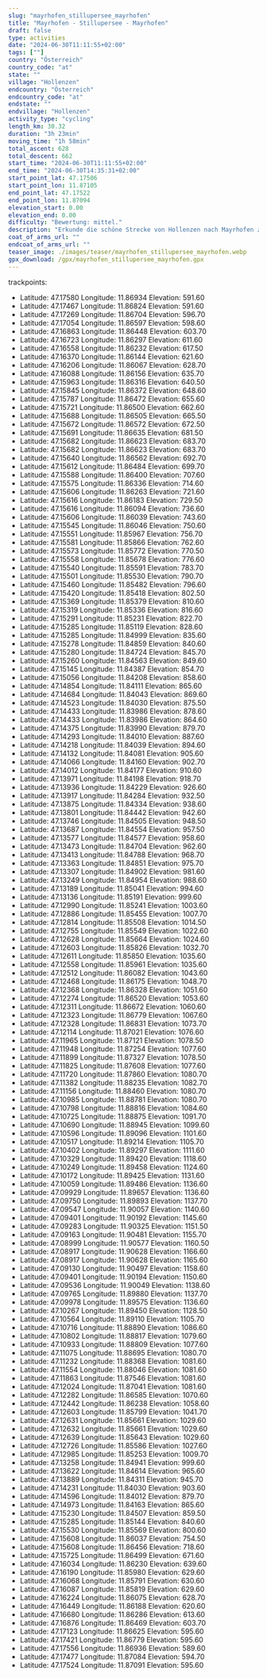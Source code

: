 ```yaml
---
slug: "mayrhofen_stillupersee_mayrhofen"
title: "Mayrhofen - Stillupersee - Mayrhofen"
draft: false
type: activities
date: "2024-06-30T11:11:55+02:00"
tags: [""]
country: "Österreich"
country_code: "at"
state: ""
village: "Hollenzen"
endcountry: "Österreich"
endcountry_code: "at"
endstate: ""
endvillage: "Hollenzen"
activity_type: "cycling"
length_km: 30.32
duration: "3h 23min"
moving_time: "1h 58min"
total_ascent: 628
total_descent: 662
start_time: "2024-06-30T11:11:55+02:00"
end_time: "2024-06-30T14:35:31+02:00"
start_point_lat: 47.17506
start_point_lon: 11.87105
end_point_lat: 47.17522
end_point_lon: 11.87094
elevation_start: 0.00
elevation_end: 0.00
difficulty: "Bewertung: mittel."
description: "Erkunde die schöne Strecke von Hollenzen nach Mayrhofen zum Stillupersee und zurück. Die Wegstrecke erstreckt sich über 30.32 km mit 628 Metern Aufstieg und 662 Metern Abstieg. Genieße herrliche Ausblicke und erlebe ein unvergessliches Radabenteuer"
coat_of_arms_url: ""
endcoat_of_arms_url: ""
teaser_image: ./images/teaser/mayrhofen_stillupersee_mayrhofen.webp
gpx_download: /gpx/mayrhofen_stillupersee_mayrhofen.gpx
---
```

trackpoints: 
  - Latitude: 47.17580
    Longitude: 11.86934
    Elevation: 591.60
  - Latitude: 47.17467
    Longitude: 11.86824
    Elevation: 591.60
  - Latitude: 47.17269
    Longitude: 11.86704
    Elevation: 596.70
  - Latitude: 47.17054
    Longitude: 11.86597
    Elevation: 598.60
  - Latitude: 47.16863
    Longitude: 11.86448
    Elevation: 603.70
  - Latitude: 47.16723
    Longitude: 11.86297
    Elevation: 611.60
  - Latitude: 47.16558
    Longitude: 11.86232
    Elevation: 617.50
  - Latitude: 47.16370
    Longitude: 11.86144
    Elevation: 621.60
  - Latitude: 47.16206
    Longitude: 11.86067
    Elevation: 628.70
  - Latitude: 47.16088
    Longitude: 11.86156
    Elevation: 635.70
  - Latitude: 47.15963
    Longitude: 11.86316
    Elevation: 640.50
  - Latitude: 47.15845
    Longitude: 11.86372
    Elevation: 648.60
  - Latitude: 47.15787
    Longitude: 11.86472
    Elevation: 655.60
  - Latitude: 47.15721
    Longitude: 11.86500
    Elevation: 662.60
  - Latitude: 47.15688
    Longitude: 11.86505
    Elevation: 665.50
  - Latitude: 47.15672
    Longitude: 11.86572
    Elevation: 672.50
  - Latitude: 47.15691
    Longitude: 11.86635
    Elevation: 681.50
  - Latitude: 47.15682
    Longitude: 11.86623
    Elevation: 683.70
  - Latitude: 47.15682
    Longitude: 11.86623
    Elevation: 683.70
  - Latitude: 47.15640
    Longitude: 11.86562
    Elevation: 692.70
  - Latitude: 47.15612
    Longitude: 11.86484
    Elevation: 699.70
  - Latitude: 47.15588
    Longitude: 11.86400
    Elevation: 707.60
  - Latitude: 47.15575
    Longitude: 11.86336
    Elevation: 714.60
  - Latitude: 47.15606
    Longitude: 11.86263
    Elevation: 721.60
  - Latitude: 47.15616
    Longitude: 11.86183
    Elevation: 729.50
  - Latitude: 47.15616
    Longitude: 11.86094
    Elevation: 736.60
  - Latitude: 47.15606
    Longitude: 11.86039
    Elevation: 743.60
  - Latitude: 47.15545
    Longitude: 11.86046
    Elevation: 750.60
  - Latitude: 47.15551
    Longitude: 11.85967
    Elevation: 756.70
  - Latitude: 47.15581
    Longitude: 11.85866
    Elevation: 762.60
  - Latitude: 47.15573
    Longitude: 11.85772
    Elevation: 770.50
  - Latitude: 47.15558
    Longitude: 11.85678
    Elevation: 776.60
  - Latitude: 47.15540
    Longitude: 11.85591
    Elevation: 783.70
  - Latitude: 47.15501
    Longitude: 11.85530
    Elevation: 790.70
  - Latitude: 47.15460
    Longitude: 11.85482
    Elevation: 796.60
  - Latitude: 47.15420
    Longitude: 11.85418
    Elevation: 802.50
  - Latitude: 47.15369
    Longitude: 11.85379
    Elevation: 810.60
  - Latitude: 47.15319
    Longitude: 11.85336
    Elevation: 816.60
  - Latitude: 47.15291
    Longitude: 11.85231
    Elevation: 822.70
  - Latitude: 47.15285
    Longitude: 11.85119
    Elevation: 828.60
  - Latitude: 47.15285
    Longitude: 11.84999
    Elevation: 835.60
  - Latitude: 47.15278
    Longitude: 11.84859
    Elevation: 840.60
  - Latitude: 47.15280
    Longitude: 11.84724
    Elevation: 845.70
  - Latitude: 47.15260
    Longitude: 11.84563
    Elevation: 849.60
  - Latitude: 47.15145
    Longitude: 11.84387
    Elevation: 854.70
  - Latitude: 47.15056
    Longitude: 11.84208
    Elevation: 858.60
  - Latitude: 47.14854
    Longitude: 11.84111
    Elevation: 865.60
  - Latitude: 47.14684
    Longitude: 11.84043
    Elevation: 869.60
  - Latitude: 47.14523
    Longitude: 11.84030
    Elevation: 875.50
  - Latitude: 47.14433
    Longitude: 11.83986
    Elevation: 878.60
  - Latitude: 47.14433
    Longitude: 11.83986
    Elevation: 864.60
  - Latitude: 47.14375
    Longitude: 11.83990
    Elevation: 879.70
  - Latitude: 47.14293
    Longitude: 11.84010
    Elevation: 887.60
  - Latitude: 47.14218
    Longitude: 11.84039
    Elevation: 894.60
  - Latitude: 47.14132
    Longitude: 11.84081
    Elevation: 905.60
  - Latitude: 47.14066
    Longitude: 11.84160
    Elevation: 902.70
  - Latitude: 47.14012
    Longitude: 11.84177
    Elevation: 910.60
  - Latitude: 47.13971
    Longitude: 11.84198
    Elevation: 918.70
  - Latitude: 47.13936
    Longitude: 11.84229
    Elevation: 926.60
  - Latitude: 47.13917
    Longitude: 11.84284
    Elevation: 932.50
  - Latitude: 47.13875
    Longitude: 11.84334
    Elevation: 938.60
  - Latitude: 47.13801
    Longitude: 11.84442
    Elevation: 942.60
  - Latitude: 47.13746
    Longitude: 11.84505
    Elevation: 948.50
  - Latitude: 47.13687
    Longitude: 11.84554
    Elevation: 957.50
  - Latitude: 47.13577
    Longitude: 11.84577
    Elevation: 958.60
  - Latitude: 47.13473
    Longitude: 11.84704
    Elevation: 962.60
  - Latitude: 47.13413
    Longitude: 11.84788
    Elevation: 968.70
  - Latitude: 47.13363
    Longitude: 11.84851
    Elevation: 975.70
  - Latitude: 47.13307
    Longitude: 11.84902
    Elevation: 981.60
  - Latitude: 47.13249
    Longitude: 11.84954
    Elevation: 988.60
  - Latitude: 47.13189
    Longitude: 11.85041
    Elevation: 994.60
  - Latitude: 47.13136
    Longitude: 11.85191
    Elevation: 999.60
  - Latitude: 47.12990
    Longitude: 11.85241
    Elevation: 1003.60
  - Latitude: 47.12886
    Longitude: 11.85455
    Elevation: 1007.70
  - Latitude: 47.12814
    Longitude: 11.85508
    Elevation: 1014.50
  - Latitude: 47.12755
    Longitude: 11.85549
    Elevation: 1022.60
  - Latitude: 47.12628
    Longitude: 11.85664
    Elevation: 1024.60
  - Latitude: 47.12603
    Longitude: 11.85826
    Elevation: 1032.70
  - Latitude: 47.12611
    Longitude: 11.85850
    Elevation: 1035.60
  - Latitude: 47.12558
    Longitude: 11.85961
    Elevation: 1035.60
  - Latitude: 47.12512
    Longitude: 11.86082
    Elevation: 1043.60
  - Latitude: 47.12468
    Longitude: 11.86175
    Elevation: 1048.70
  - Latitude: 47.12368
    Longitude: 11.86328
    Elevation: 1051.60
  - Latitude: 47.12274
    Longitude: 11.86520
    Elevation: 1053.60
  - Latitude: 47.12311
    Longitude: 11.86672
    Elevation: 1060.60
  - Latitude: 47.12323
    Longitude: 11.86779
    Elevation: 1067.60
  - Latitude: 47.12328
    Longitude: 11.86831
    Elevation: 1073.70
  - Latitude: 47.12114
    Longitude: 11.87021
    Elevation: 1076.60
  - Latitude: 47.11965
    Longitude: 11.87121
    Elevation: 1078.50
  - Latitude: 47.11948
    Longitude: 11.87254
    Elevation: 1077.60
  - Latitude: 47.11899
    Longitude: 11.87327
    Elevation: 1078.50
  - Latitude: 47.11825
    Longitude: 11.87608
    Elevation: 1077.60
  - Latitude: 47.11720
    Longitude: 11.87860
    Elevation: 1080.70
  - Latitude: 47.11382
    Longitude: 11.88235
    Elevation: 1082.70
  - Latitude: 47.11156
    Longitude: 11.88460
    Elevation: 1080.70
  - Latitude: 47.10985
    Longitude: 11.88781
    Elevation: 1080.70
  - Latitude: 47.10798
    Longitude: 11.88816
    Elevation: 1084.60
  - Latitude: 47.10725
    Longitude: 11.88875
    Elevation: 1091.70
  - Latitude: 47.10690
    Longitude: 11.88945
    Elevation: 1099.60
  - Latitude: 47.10596
    Longitude: 11.89096
    Elevation: 1101.60
  - Latitude: 47.10517
    Longitude: 11.89214
    Elevation: 1105.70
  - Latitude: 47.10402
    Longitude: 11.89297
    Elevation: 1111.60
  - Latitude: 47.10329
    Longitude: 11.89420
    Elevation: 1118.60
  - Latitude: 47.10249
    Longitude: 11.89458
    Elevation: 1124.60
  - Latitude: 47.10172
    Longitude: 11.89425
    Elevation: 1131.60
  - Latitude: 47.10059
    Longitude: 11.89486
    Elevation: 1136.60
  - Latitude: 47.09929
    Longitude: 11.89657
    Elevation: 1136.60
  - Latitude: 47.09750
    Longitude: 11.89893
    Elevation: 1137.70
  - Latitude: 47.09547
    Longitude: 11.90057
    Elevation: 1140.60
  - Latitude: 47.09401
    Longitude: 11.90192
    Elevation: 1145.60
  - Latitude: 47.09283
    Longitude: 11.90325
    Elevation: 1151.50
  - Latitude: 47.09163
    Longitude: 11.90481
    Elevation: 1155.70
  - Latitude: 47.08999
    Longitude: 11.90577
    Elevation: 1160.50
  - Latitude: 47.08917
    Longitude: 11.90628
    Elevation: 1166.60
  - Latitude: 47.08917
    Longitude: 11.90628
    Elevation: 1165.60
  - Latitude: 47.09130
    Longitude: 11.90497
    Elevation: 1158.60
  - Latitude: 47.09401
    Longitude: 11.90194
    Elevation: 1150.60
  - Latitude: 47.09536
    Longitude: 11.90049
    Elevation: 1138.60
  - Latitude: 47.09765
    Longitude: 11.89880
    Elevation: 1137.70
  - Latitude: 47.09978
    Longitude: 11.89575
    Elevation: 1136.60
  - Latitude: 47.10267
    Longitude: 11.89450
    Elevation: 1128.50
  - Latitude: 47.10564
    Longitude: 11.89110
    Elevation: 1105.70
  - Latitude: 47.10716
    Longitude: 11.88890
    Elevation: 1086.60
  - Latitude: 47.10802
    Longitude: 11.88817
    Elevation: 1079.60
  - Latitude: 47.10933
    Longitude: 11.88809
    Elevation: 1077.60
  - Latitude: 47.11075
    Longitude: 11.88695
    Elevation: 1080.70
  - Latitude: 47.11232
    Longitude: 11.88368
    Elevation: 1081.60
  - Latitude: 47.11554
    Longitude: 11.88046
    Elevation: 1081.60
  - Latitude: 47.11863
    Longitude: 11.87546
    Elevation: 1081.60
  - Latitude: 47.12024
    Longitude: 11.87041
    Elevation: 1081.60
  - Latitude: 47.12282
    Longitude: 11.86585
    Elevation: 1070.60
  - Latitude: 47.12442
    Longitude: 11.86238
    Elevation: 1058.60
  - Latitude: 47.12603
    Longitude: 11.85799
    Elevation: 1041.70
  - Latitude: 47.12631
    Longitude: 11.85661
    Elevation: 1029.60
  - Latitude: 47.12632
    Longitude: 11.85661
    Elevation: 1029.60
  - Latitude: 47.12639
    Longitude: 11.85643
    Elevation: 1029.60
  - Latitude: 47.12726
    Longitude: 11.85586
    Elevation: 1027.60
  - Latitude: 47.12985
    Longitude: 11.85253
    Elevation: 1009.70
  - Latitude: 47.13258
    Longitude: 11.84941
    Elevation: 999.60
  - Latitude: 47.13622
    Longitude: 11.84614
    Elevation: 965.60
  - Latitude: 47.13889
    Longitude: 11.84311
    Elevation: 945.70
  - Latitude: 47.14231
    Longitude: 11.84030
    Elevation: 903.60
  - Latitude: 47.14596
    Longitude: 11.84012
    Elevation: 879.70
  - Latitude: 47.14973
    Longitude: 11.84163
    Elevation: 865.60
  - Latitude: 47.15230
    Longitude: 11.84507
    Elevation: 859.50
  - Latitude: 47.15285
    Longitude: 11.85144
    Elevation: 840.60
  - Latitude: 47.15530
    Longitude: 11.85569
    Elevation: 800.60
  - Latitude: 47.15608
    Longitude: 11.86037
    Elevation: 754.50
  - Latitude: 47.15608
    Longitude: 11.86456
    Elevation: 718.60
  - Latitude: 47.15725
    Longitude: 11.86499
    Elevation: 671.60
  - Latitude: 47.16034
    Longitude: 11.86230
    Elevation: 639.60
  - Latitude: 47.16190
    Longitude: 11.85980
    Elevation: 629.60
  - Latitude: 47.16068
    Longitude: 11.85791
    Elevation: 630.60
  - Latitude: 47.16087
    Longitude: 11.85819
    Elevation: 629.60
  - Latitude: 47.16224
    Longitude: 11.86075
    Elevation: 628.70
  - Latitude: 47.16449
    Longitude: 11.86188
    Elevation: 620.60
  - Latitude: 47.16680
    Longitude: 11.86286
    Elevation: 613.60
  - Latitude: 47.16876
    Longitude: 11.86469
    Elevation: 603.70
  - Latitude: 47.17123
    Longitude: 11.86625
    Elevation: 595.60
  - Latitude: 47.17421
    Longitude: 11.86779
    Elevation: 595.60
  - Latitude: 47.17556
    Longitude: 11.86936
    Elevation: 589.60
  - Latitude: 47.17477
    Longitude: 11.87084
    Elevation: 594.70
  - Latitude: 47.17524
    Longitude: 11.87091
    Elevation: 595.60
